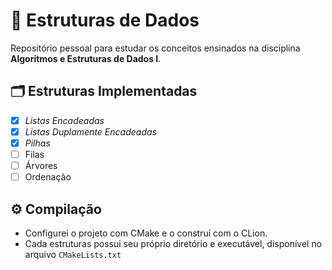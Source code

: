 # 🧩 Estruturas de Dados

Repositório pessoal para estudar os conceitos ensinados na disciplina **Algoritmos e Estruturas de Dados I**.

## 🗂️ Estruturas Implementadas

- [x] *Listas Encadeadas*
- [x] *Listas Duplamente Encadeadas*
- [x] *Pilhas*
- [ ] Filas
- [ ] Árvores
- [ ] Ordenação

## ️⚙️ Compilação

- Configurei o projeto com CMake e o construí com o CLion. 
- Cada estruturas possui seu próprio diretório e executável, disponível no arquivo `CMakeLists.txt`